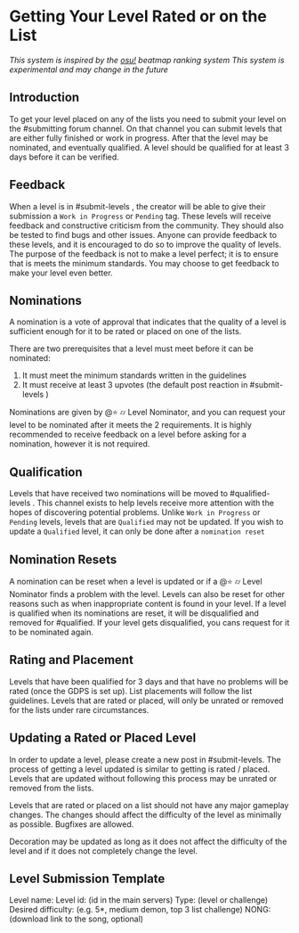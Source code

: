 # Getting Your Level Rated or on the List

_This system is inspired by the [osu!](https://osu.ppy.sh/wiki/en/Beatmap_ranking_procedure) beatmap ranking system_
_This system is experimental and may change in the future_

## Introduction

To get your level placed on any of the lists you need to submit your level on the #submitting forum channel. On that channel you can submit levels that are either fully finished or work in progress. After that the level may be nominated, and eventually qualified. A level should be qualified for at least 3 days before it can be verified.

## Feedback

When a level is in #submit-levels , the creator will be able to give their submission a `Work in Progress` or `Pending` tag. These levels will receive feedback and constructive criticism from the community. They should also be tested to find bugs and other issues. Anyone can provide feedback to these levels, and it is encouraged to do so to improve the quality of levels. The purpose of the feedback is not to make a level perfect; it is to ensure that is meets the minimum standards. You may choose to get feedback to make your level even better.

## Nominations

A nomination is a vote of approval that indicates that the quality of a level is sufficient enough for it to be rated or placed on one of the lists.

There are two prerequisites that a level must meet before it can be nominated:

1. It must meet the minimum standards written in the guidelines
2. It must receive at least 3 upvotes (the default post reaction in #submit-levels )

Nominations are given by @⭐️ ⌭ Level Nominator, and you can request your level to be nominated after it meets the 2 requirements. It is highly recommended to receive feedback on a level before asking for a nomination, however it is not required.

## Qualification

Levels that have received two nominations will be moved to #qualified-levels . This channel exists to help levels receive more attention with the hopes of discovering potential problems. Unlike `Work in Progress` or `Pending` levels, levels that are `Qualified` may not be updated. If you wish to update a `Qualified` level, it can only be done after a `nomination reset`

## Nomination Resets

A nomination can be reset when a level is updated or if a @⭐️ ⌭ Level Nominator finds a problem with the level. Levels can also be reset for other reasons such as when inappropriate content is found in your level. If a level is qualified when its nominations are reset, it will be disqualified and removed for #qualified. If your level gets disqualified, you cans request for it to be nominated again.

## Rating and Placement

Levels that have been qualified for 3 days and that have no problems will be rated (once the GDPS is set up). List placements will follow the list guidelines. Levels that are rated or placed, will only be unrated or removed for the lists under rare circumstances.

## Updating a Rated or Placed Level

In order to update a level, please create a new post in #submit-levels. The process of getting a level updated is similar to getting is rated / placed. Levels that are updated without following this process may be unrated or removed from the lists.

Levels that are rated or placed on a list should not have any major gameplay changes. The changes should affect the difficulty of the level as minimally as possible. Bugfixes are allowed.

Decoration may be updated as long as it does not affect the difficulty of the level and if it does not completely change the level.

## Level Submission Template

Level name:
Level id: (id in the main servers)
Type: (level or challenge)
Desired difficulty: (e.g. 5\*, medium demon, top 3 list challenge)
NONG: (download link to the song, optional)

